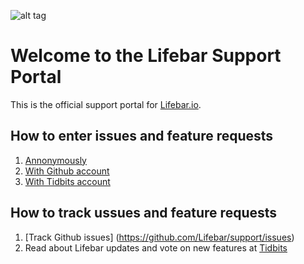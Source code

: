 ![alt tag](http://tidbits.io/uploads/default/original/1X/cd54fb7ded4c43c1484c1076bae5417fd803bf3f.png)

# Welcome to the Lifebar Support Portal
This is the official support portal for [Lifebar.io](http://lifebar.io).

## How to enter issues and feature requests
1. [Annonymously](https://gitreports.com/issue/rewphus/support)
2. [With Github account](https://github.com/Lifebar/support/issues/new)
3. [With Tidbits account](http://tidbits.io/new-topic?title=Lifebar%20Bug%20or%20Request:%20&body=Description:&category=support/lifebar)

## How to track ussues and feature requests
1. [Track Github issues] (https://github.com/Lifebar/support/issues)
2. Read about Lifebar updates and vote on new features at [Tidbits](http://tidbits.io/c/support/lifebar)

